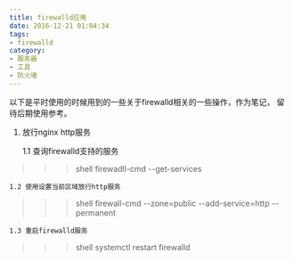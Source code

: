 ```yaml
---
title: firewalld应用
date: 2016-12-21 01:04:34
tags:
- firewalld
category:
- 服务器
- 工具
- 防火墙
---
```


以下是平时使用的时候用到的一些关于firewalld相关的一些操作，作为笔记，
留待后期使用参考。

<!-- more -->

1. 放行nginx http服务

    1.1 查询firewalld支持的服务
>>> shell
firewadll-cmd --get-services
>>>

    1.2 使用设置当前区域放行http服务
>>> shell
firewall-cmd --zone=public --add-service=http --permanent 
>>>

    1.3 重启firewalld服务
>>> shell
systemctl restart firewalld
>>>

